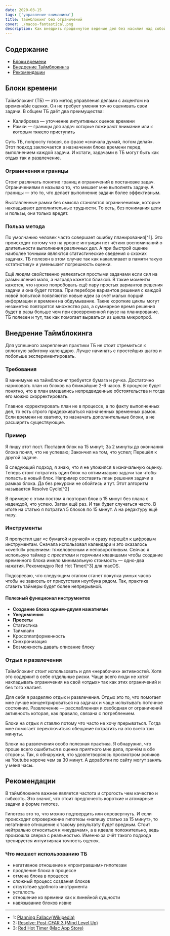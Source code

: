 ```yaml
---
date: 2020-03-15
tags: ['управление-вниманием']
title: Таймблокинг без ограничений
cover: ./macos-fantastical.png
description: Как внедрить продвинутое ведение дел без насилия над собой
---
```


## Содержание

- [Блоки времени](#блоки-времени)
- [Внедрение Таймблокинга](#внедрение-таймблокинга)
- [Рекомендации](#рекомендации)

## Блоки времени

Таймблокинг (ТБ) — это метод управления делами с акцентом на временнЫе оценки. Он не требует умения точно оценивать свои задачи. В общем ТБ даёт два преимущества:

- Калибровка — уточнение интуитивных оценок времени
- Рамки — границы для задач которые пожирают внимание или к которым тяжело приступить

Суть ТБ, попросту говоря, во фразе «сначала думай, потом делай». Этот подход заключается в назначении блока времени перед выполнением каждой задачи. И кстати, задачами в ТБ могут быть как отдых так и развлечение.

### Ограничения и границы

Стоит различать понятие границ и ограничений в постановке задач. Ограничениями я называю то, что мешает мне выполнять задачу. А границы — это то, что делает выполнение задачи более эффективным.

Выставленные рамки без смысла становятся ограничениями, которые накладывают дополнительные трудности. То есть, без понимания цели и пользы, они только вредят.

### Польза метода

По умолчанию человек часто совершает ошибку планирования[^1]. Это происходит потому что на уровне интуиции нет чётких воспоминаний о длительности выполнения различных дел. А при быстрой оценке наиболее точными являются статистические сведения о схожих задачах. ТБ полезен в этом случае так как накапливает в памяти такую «статистику» и уменьшает погрешность оценки.

Ещё людям свойственно увлекаться простыми задачами если сил на размышления мало, а награда кажется близкой. В такие моменты кажется, что нужно попробовать ещё пару простых вариантов решения задачи и она будет готова. При переборе вариантов решения с каждой новой попыткой появляются новые идеи за счёт малых порций информации и времени на обдумывание. Такие короткие циклы могут незаметно повторятся множество раз, а суммарное время решения будет в разы больше чем при своевременной паузе на планирование. ТБ полезен и тут, так как помогает вырваться из цикла микропроб.

## Внедрение Таймблокинга

Для успешного закрепления практики ТБ не стоит стремиться к вплотную забитому календарю. Лучше начинать с простейших шагов и побольше экспериментировать.

### Требования

В минимуме на таймблокинг требуется бумага и ручка. Достаточно нарисовать план из блоков на ближайшие 2-6 часов. В процессе будет понятно, что в план вмешались непредвиденные обстоятельства и тогда его можно скорректировать.

Главное корректировать план не в процессе, а по факту выполненных дел, то есть строго придерживаться назначенных временных рамок. Если времени не хватило, то назначать дополнительные блоки, а не расширять существующие.

### Пример

Я пишу этот пост. Поставил блок на 15 минут; За 2 минуты до окончания блока понял, что не успеваю; Закончил на том, что успел; Перешёл к другой задаче.

В следующий подход, я знаю, что я не уложился в изначальную оценку. Теперь стоит потратить один блок на оптимизацию задачи так чтобы попасть в новый блок. Например составить план решения задачи в рамках блока. Да без рекурсии не обойтись и тут. Этот алгоритм называется Resolve Cycle[^2]

В примере с этим постом я повторил блок в 15 минут без плана с надеждой, что успею. Затем ещё раз. И так будет случаться часто. В итоге на статью я потратил 5 блоков по 15 минут. А на редактуру ещё пару.

### Инструменты

Я пропустил шаг «с бумагой и ручкой» и сразу перешёл к цифровым инструментам. Сначала использовал календари и это оказалось «overkill» решением: тяжеловесным и неповоротливым. Сейчас я использую таймер с _пресетами_ и горячими клавишами чтобы создание временного блока имело минимальную стоимость — одно-два нажатия. Рекомендую Red Hot Timer[^3] для macOS.

Подозреваю, что следующим этапом станет покупка умных часов чтобы не зависеть от присутствия ноутбука рядом. Так, практика ставить таймеры будет более непрерывной.

#### Полезный функционал инструментов

- **Создание блока одним-двумя нажатиями**
- **Уведомления**
- **Пресеты**
- Статистика
- Таймлайн
- Кроссплатформенность
- Синхронизация
- Возможность давать описание блоку

### Отдых и развлечения

Таймблокинг стоит использовать и для «нерабочих» активностей. Хотя это содержит в себе отдельные риски. Чаще всего люди не хотят накладывать ограничения на свой «отдых» так как этих ограничений и без того хватает.

Для себя я разделяю отдых и развлечения. Отдых это то, что помогает мне лучше концентрироваться на задачах и чаще испытывать поточное состояние. Развлечение — расслабленная и свободная от ограничений активность которая, как правило, связана с потреблением.

Блоки на отдых я ставлю потому что часто не хочу прерываться. Тогда мне помогает переключиться обещание потратить на это всего три минуты.

Блоки на развлечения особо полезная практика. Я обнаружил, что проше всего ошибиться в оценке приятного мне дела, причём в обе стороны. Так, я обнаружил, что удовлетворяюсь просмотром роликов на Youtube короче чем за 30 минут. А доработки по сайту могут занять у меня часы.

## Рекомендации

В таймблокинге важнее является частота и строгость чем качество и гибкость. Это значит, что стоит предпочесть короткие и атомарные задачи в форме гипотез.

Гипотеза это то, что можно подтвердить или опровергнуть. И если происходит опровержение гипотезы «напишу статью за 15 минут», то негативное отношение к такому результату будет вредным. Стоит нейтрально относиться к «неудачам», а в идеале положительно, ведь произошла сверка с реальностью. Именно за счёт такого подхода тренируется интуитивная точность оценок.

### Что мешает использованию ТБ

- негативное отношение к «проигравшим» гипотезам
- продление блока в процессе
- отмена блока в процессе
- сложный процесс создания блоков 
- отсутствие удобного инструмента
- усталость
- отношение ко времени как к линейной сущности
- навязывание блоков извне

---

- <a name="fn-1">1</a>: <a href="https://www.wikiwand.com/en/Planning_fallacy">Planning Fallacy(Wikipedia)</a>
- <a name="fn-2">2</a>: <a href="https://mindlevelup.wordpress.com/2017/02/20/resolve-post-cfar-3/">Resolve: Post-CFAR 3 (Mind Level Up)</a>
- <a name="fn-3">3</a>: <a href="https://apps.apple.com/us/app/red-hot-timer/id929960914?mt=12">Red Hot Timer (Mac App Store)</a>
